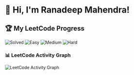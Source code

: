 # 👋 Hi, I'm Ranadeep Mahendra!

## 🏆 My LeetCode Progress

![Solved](https://img.shields.io/badge/Solved-73/3662-blue?cache=1756518630) ![Easy](https://img.shields.io/badge/Easy-41/892-brightgreen?cache=1756518630) ![Medium](https://img.shields.io/badge/Medium-31/1907-orange?cache=1756518630) ![Hard](https://img.shields.io/badge/Hard-1/863-red?cache=1756518630)

### 📊 LeetCode Activity Graph

![LeetCode Activity Graph](https://leetcard.jacoblin.cool/ranadeep_mahendra2426?theme=dark&font=Karma&ext=heatmap&cache=1756518630)

